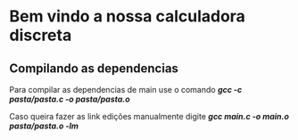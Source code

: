 # Bem vindo a nossa calculadora discreta

## Compilando as dependencias

Para compilar as dependencias de main use o comando __*gcc -c pasta/pasta.c -o pasta/pasta.o*__

Caso queira fazer as link edições manualmente digite __*gcc main.c -o main.o pasta/pasta.o -lm*__


